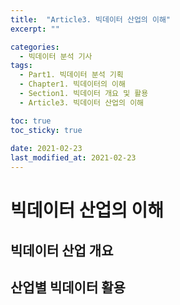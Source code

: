 ```yaml
---
title:  "Article3. 빅데이터 산업의 이해"
excerpt: ""

categories:
  - 빅데이터 분석 기사
tags:
  - Part1. 빅데이터 분석 기획
  - Chapter1. 빅데이터의 이해
  - Section1. 빅데이터 개요 및 활용
  - Article3. 빅데이터 산업의 이해

toc: true
toc_sticky: true
 
date: 2021-02-23
last_modified_at: 2021-02-23
---
```


# 빅데이터 산업의 이해

## 빅데이터 산업 개요

## 산업별 빅데이터 활용
